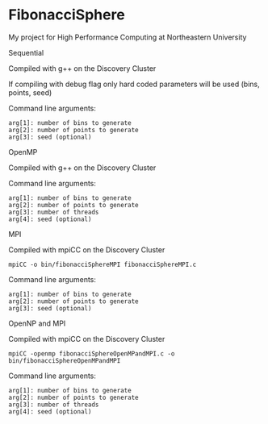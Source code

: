 # FibonacciSphere
My project for High Performance Computing at Northeastern University

Sequential

Compiled with g++ on the Discovery Cluster

If compiling with debug flag only hard coded parameters will be used (bins, points, seed)

Command line arguments:
```
arg[1]: number of bins to generate
arg[2]: number of points to generate
arg[3]: seed (optional)
```


OpenMP

Compiled with g++ on the Discovery Cluster

Command line arguments:
```
arg[1]: number of bins to generate
arg[2]: number of points to generate
arg[3]: number of threads
arg[4]: seed (optional)
```

MPI

Compiled with mpiCC on the Discovery Cluster
```
mpiCC -o bin/fibonacciSphereMPI fibonacciSphereMPI.c
```

Command line arguments:
```
arg[1]: number of bins to generate
arg[2]: number of points to generate
arg[3]: seed (optional)
```

OpenNP and MPI

Compiled with mpiCC on the Discovery Cluster
```
mpiCC -openmp fibonacciSphereOpenMPandMPI.c -o bin/fibonacciSphereOpenMPandMPI
```

Command line arguments:
```
arg[1]: number of bins to generate
arg[2]: number of points to generate
arg[3]: number of threads
arg[4]: seed (optional)
```